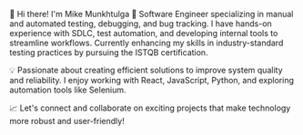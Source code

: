 👋 Hi there! I'm Mike Munkhtulga
🚀 Software Engineer specializing in manual and automated testing, debugging, and bug tracking. I have hands-on experience with SDLC, test automation, and developing internal tools to streamline workflows. Currently enhancing my skills in industry-standard testing practices by pursuing the ISTQB certification.

💡 Passionate about creating efficient solutions to improve system quality and reliability. I enjoy working with React, JavaScript, Python, and exploring automation tools like Selenium.

📈 Let's connect and collaborate on exciting projects that make technology more robust and user-friendly!

<!---
Munkhbat0716/Munkhbat0716 is a ✨ special ✨ repository because its `README.md` (this file) appears on your GitHub profile.
You can click the Preview link to take a look at your changes.
--->
